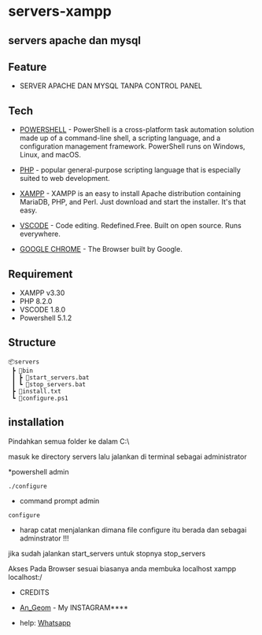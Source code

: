 # servers-xampp
## servers apache dan mysql

## Feature

- SERVER APACHE DAN MYSQL TANPA CONTROL PANEL

## Tech

* [POWERSHELL](https://learn.microsoft.com/id-id/powershell/) - PowerShell is a cross-platform task automation solution made up of a command-line shell, a scripting language, and a configuration management framework. PowerShell runs on Windows, Linux, and macOS.

* [PHP](https://www.php.net/) - popular general-purpose scripting language that is especially suited to web development.

* [XAMPP](https://www.apachefriends.org/download.html) - XAMPP is an easy to install Apache distribution containing MariaDB, PHP, and Perl. Just download and start the installer. It's that easy.

* [VSCODE](https://code.visualstudio.com/) - Code editing. Redefined.Free. Built on open source. Runs everywhere.

* [GOOGLE CHROME](https://www.google.com.sg/?hl=id) - The Browser built by Google.

## Requirement

* XAMPP v3.30
* PHP 8.2.0
* VSCODE 1.8.0
* Powershell 5.1.2

## Structure

```
📦servers
 ┣ 📂bin
 ┃ ┣ 📜start_servers.bat
 ┃ ┗ 📜stop_servers.bat
 ┣ 📜install.txt
 ┗ 📜configure.ps1
```
## installation

Pindahkan semua folder ke dalam 
C:\

masuk ke directory servers lalu jalankan di terminal sebagai administrator

*powershell admin
```
./configure
```

* command prompt admin
```
configure
```
* harap catat menjalankan dimana file configure itu berada dan sebagai adminstrator !!!

jika sudah jalankan start_servers
untuk stopnya stop_servers

Akses Pada Browser 
sesuai biasanya anda membuka localhost xampp
localhost:/


* CREDITS

* [An_Geom](https://www.instagram.com/an_geom21/) - My INSTAGRAM****

* help: [Whatsapp](https://api.whatsapp.com/send?phone=6285728234562&text=Halo")
